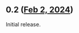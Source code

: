 ## 0.2 ([Feb 2, 2024](https://github.com/ramensoftware/windhawk-mods/blob/d29135d8365b71afaeb4fce0ca06d793bf133e2a/mods/classic-uwp-fix.wh.cpp))

Initial release.
